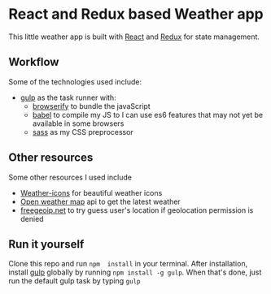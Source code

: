 React and Redux based Weather app
=================================

This little weather app is built with [React](https://reactjs.org/) and [Redux](redux.js.org) for state management.

Workflow
--------

Some of the technologies used include:

- [gulp](https://gulpjs.com/) as the task runner with:
  - [browserify](http://browserify.org/)  to bundle the javaScript
  - [babel](https://babeljs.io/) to compile my JS to I can use es6 features that may not yet be available in some browsers
  - [sass](http://sass-lang.com/) as my CSS preprocessor

Other resources
---------------

Some other resources I used include

- [Weather-icons](https://github.com/erikflowers/weather-icons) for beautiful weather icons
- [Open weather map](openweathermap.org) api to get the latest weather
- [freegeoip.net](http://freegeoip.net/json/) to try guess user's location if geolocation permission is denied

Run it yourself
---------------

Clone this repo and run `npm  install` in your terminal. After installation, install [gulp](https://gulpjs.com/) globally by running `npm install -g gulp`. 
When that's done, just run the default gulp task by typing `gulp` 
